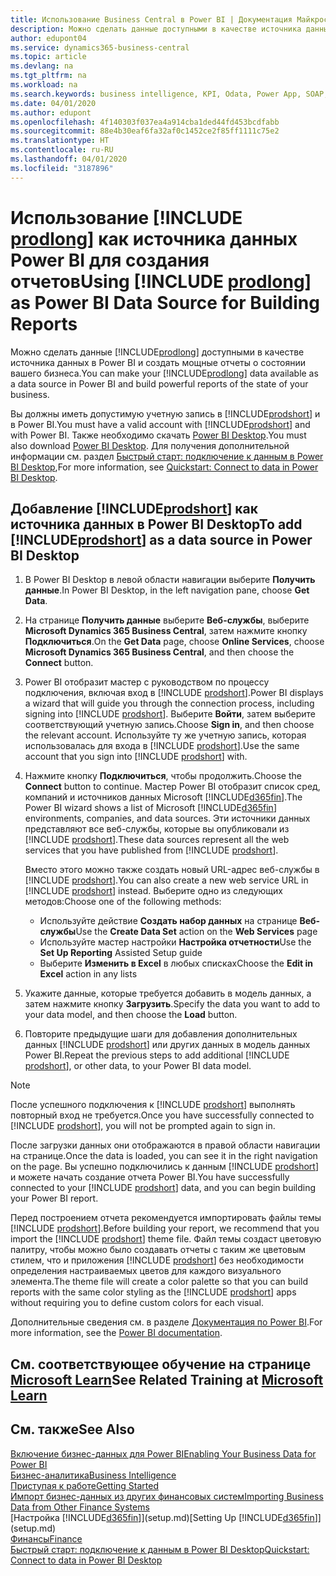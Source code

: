 ```yaml
---
title: Использование Business Central в Power BI | Документация Майкрософт
description: Можно сделать данные доступными в качестве источника данных в Power BI и создать мощные отчеты о состоянии вашего бизнеса.
author: edupont04
ms.service: dynamics365-business-central
ms.topic: article
ms.devlang: na
ms.tgt_pltfrm: na
ms.workload: na
ms.search.keywords: business intelligence, KPI, Odata, Power App, SOAP, analysis
ms.date: 04/01/2020
ms.author: edupont
ms.openlocfilehash: 4f140303f037ea4a914cba1ded44fd453bcdfabb
ms.sourcegitcommit: 88e4b30eaf6fa32af0c1452ce2f85ff1111c75e2
ms.translationtype: HT
ms.contentlocale: ru-RU
ms.lasthandoff: 04/01/2020
ms.locfileid: "3187896"
---
```

# <a name="using-prodlong-as-power-bi-data-source-for-building-reports"></a><span data-ttu-id="dce95-103">Использование [!INCLUDE [prodlong](includes/prodlong.md)] как источника данных Power BI для создания отчетов</span><span class="sxs-lookup"><span data-stu-id="dce95-103">Using [!INCLUDE [prodlong](includes/prodlong.md)] as Power BI Data Source for Building Reports</span></span>

<span data-ttu-id="dce95-104">Можно сделать данные [!INCLUDE[prodlong](includes/prodlong.md)] доступными в качестве источника данных в Power BI и создать мощные отчеты о состоянии вашего бизнеса.</span><span class="sxs-lookup"><span data-stu-id="dce95-104">You can make your [!INCLUDE[prodlong](includes/prodlong.md)] data available as a data source in Power BI and build powerful reports of the state of your business.</span></span>  

<span data-ttu-id="dce95-105">Вы должны иметь допустимую учетную запись в [!INCLUDE[prodshort](includes/prodshort.md)] и в Power BI.</span><span class="sxs-lookup"><span data-stu-id="dce95-105">You must have a valid account with [!INCLUDE[prodshort](includes/prodshort.md)] and with Power BI.</span></span> <span data-ttu-id="dce95-106">Также необходимо скачать [Power BI Desktop](https://powerbi.microsoft.com/desktop/).</span><span class="sxs-lookup"><span data-stu-id="dce95-106">You must also download [Power BI Desktop](https://powerbi.microsoft.com/desktop/).</span></span> <span data-ttu-id="dce95-107">Для получения дополнительной информации см. раздел [Быстрый старт: подключение к данным в Power BI Desktop](/power-bi/desktop-quickstart-connect-to-data),</span><span class="sxs-lookup"><span data-stu-id="dce95-107">For more information, see [Quickstart: Connect to data in Power BI Desktop](/power-bi/desktop-quickstart-connect-to-data).</span></span>  

## <a name="to-add-prodshort-as-a-data-source-in-power-bi-desktop"></a><span data-ttu-id="dce95-108">Добавление [!INCLUDE[prodshort](includes/prodshort.md)] как источника данных в Power BI Desktop</span><span class="sxs-lookup"><span data-stu-id="dce95-108">To add [!INCLUDE[prodshort](includes/prodshort.md)] as a data source in Power BI Desktop</span></span>

1. <span data-ttu-id="dce95-109">В Power BI Desktop в левой области навигации выберите **Получить данные**.</span><span class="sxs-lookup"><span data-stu-id="dce95-109">In Power BI Desktop, in the left navigation pane, choose **Get Data**.</span></span>
2. <span data-ttu-id="dce95-110">На странице **Получить данные** выберите **Веб-службы**, выберите **Microsoft Dynamics 365 Business Central**, затем нажмите кнопку **Подключиться**.</span><span class="sxs-lookup"><span data-stu-id="dce95-110">On the **Get Data** page, choose **Online Services**, choose **Microsoft Dynamics 365 Business Central**, and then choose the **Connect** button.</span></span>
3. <span data-ttu-id="dce95-111">Power BI отобразит мастер с руководством по процессу подключения, включая вход в [!INCLUDE [prodshort](includes/prodshort.md)].</span><span class="sxs-lookup"><span data-stu-id="dce95-111">Power BI displays a wizard that will guide you through the connection process, including signing into [!INCLUDE [prodshort](includes/prodshort.md)].</span></span> <span data-ttu-id="dce95-112">Выберите **Войти**, затем выберите соответствующий учетную запись.</span><span class="sxs-lookup"><span data-stu-id="dce95-112">Choose **Sign in**, and then choose the relevant account.</span></span> <span data-ttu-id="dce95-113">Используйте ту же учетную запись, которая использовалась для входа в [!INCLUDE [prodshort](includes/prodshort.md)].</span><span class="sxs-lookup"><span data-stu-id="dce95-113">Use the same account that you sign into [!INCLUDE [prodshort](includes/prodshort.md)] with.</span></span>
4. <span data-ttu-id="dce95-114">Нажмите кнопку **Подключиться**, чтобы продолжить.</span><span class="sxs-lookup"><span data-stu-id="dce95-114">Choose the **Connect** button to continue.</span></span> <span data-ttu-id="dce95-115">Мастер Power BI отобразит список сред, компаний и источников данных Microsoft [!INCLUDE[d365fin](includes/d365fin_md.md)].</span><span class="sxs-lookup"><span data-stu-id="dce95-115">The Power BI wizard shows a list of Microsoft [!INCLUDE[d365fin](includes/d365fin_md.md)] environments, companies, and data sources.</span></span> <span data-ttu-id="dce95-116">Эти источники данных представляют все веб-службы, которые вы опубликовали из [!INCLUDE [prodshort](includes/prodshort.md)].</span><span class="sxs-lookup"><span data-stu-id="dce95-116">These data sources represent all the web services that you have published from [!INCLUDE [prodshort](includes/prodshort.md)].</span></span>

    <span data-ttu-id="dce95-117">Вместо этого можно также создать новый URL-адрес веб-службы в [!INCLUDE [prodshort](includes/prodshort.md)].</span><span class="sxs-lookup"><span data-stu-id="dce95-117">You can also create a new web service URL in [!INCLUDE [prodshort](includes/prodshort.md)] instead.</span></span> <span data-ttu-id="dce95-118">Выберите одно из следующих методов:</span><span class="sxs-lookup"><span data-stu-id="dce95-118">Choose one of the following methods:</span></span>

      - <span data-ttu-id="dce95-119">Используйте действие **Создать набор данных** на странице **Веб-службы**</span><span class="sxs-lookup"><span data-stu-id="dce95-119">Use the **Create Data Set** action on the **Web Services** page</span></span>
      - <span data-ttu-id="dce95-120">Используйте мастер настройки **Настройка отчетности**</span><span class="sxs-lookup"><span data-stu-id="dce95-120">Use the **Set Up Reporting** Assisted Setup guide</span></span>
      - <span data-ttu-id="dce95-121">Выберите **Изменить в Excel** в любых списках</span><span class="sxs-lookup"><span data-stu-id="dce95-121">Choose the **Edit in Excel** action in any lists</span></span>

5. <span data-ttu-id="dce95-122">Укажите данные, которые требуется добавить в модель данных, а затем нажмите кнопку **Загрузить**.</span><span class="sxs-lookup"><span data-stu-id="dce95-122">Specify the data you want to add to your data model, and then choose the **Load** button.</span></span>
6. <span data-ttu-id="dce95-123">Повторите предыдущие шаги для добавления дополнительных данных [!INCLUDE [prodshort](includes/prodshort.md)] или других данных в модель данных Power BI.</span><span class="sxs-lookup"><span data-stu-id="dce95-123">Repeat the previous steps to add additional [!INCLUDE [prodshort](includes/prodshort.md)], or other data, to your Power BI data model.</span></span>

> [!NOTE]  
> <span data-ttu-id="dce95-124">После успешного подключения к [!INCLUDE [prodshort](includes/prodshort.md)] выполнять повторный вход не требуется.</span><span class="sxs-lookup"><span data-stu-id="dce95-124">Once you have successfully connected to [!INCLUDE [prodshort](includes/prodshort.md)], you will not be prompted again to sign in.</span></span>

<span data-ttu-id="dce95-125">После загрузки данных они отображаются в правой области навигации на странице.</span><span class="sxs-lookup"><span data-stu-id="dce95-125">Once the data is loaded, you can see it in the right navigation on the page.</span></span> <span data-ttu-id="dce95-126">Вы успешно подключились к данным [!INCLUDE [prodshort](includes/prodshort.md)] и можете начать создание отчета Power BI.</span><span class="sxs-lookup"><span data-stu-id="dce95-126">You have successfully connected to your [!INCLUDE [prodshort](includes/prodshort.md)] data, and you can begin building your Power BI report.</span></span>  

<span data-ttu-id="dce95-127">Перед построением отчета рекомендуется импортировать файлы темы [!INCLUDE [prodshort](includes/prodshort.md)].</span><span class="sxs-lookup"><span data-stu-id="dce95-127">Before building your report, we recommend that you import the [!INCLUDE [prodshort](includes/prodshort.md)] theme file.</span></span>  <span data-ttu-id="dce95-128">Файл темы создаст цветовую палитру, чтобы можно было создавать отчеты с таким же цветовым стилем, что и приложения [!INCLUDE [prodshort](includes/prodshort.md)] без необходимости определения настраиваемых цветов для каждого визуального элемента.</span><span class="sxs-lookup"><span data-stu-id="dce95-128">The theme file will create a color palette so that you can build reports with the same color styling as the [!INCLUDE [prodshort](includes/prodshort.md)] apps without requiring you to define custom colors for each visual.</span></span>

<span data-ttu-id="dce95-129">Дополнительные сведения см. в разделе [Документация по Power BI](/power-bi/consumer/).</span><span class="sxs-lookup"><span data-stu-id="dce95-129">For more information, see the [Power BI documentation](/power-bi/consumer/).</span></span>

## <a name="see-related-training-at-microsoft-learn"></a><span data-ttu-id="dce95-130">См. соответствующее обучение на странице [Microsoft Learn](/learn/modules/configure-powerbi-excel-dynamics-365-business-central/index)</span><span class="sxs-lookup"><span data-stu-id="dce95-130">See Related Training at [Microsoft Learn](/learn/modules/configure-powerbi-excel-dynamics-365-business-central/index)</span></span>

## <a name="see-also"></a><span data-ttu-id="dce95-131">См. также</span><span class="sxs-lookup"><span data-stu-id="dce95-131">See Also</span></span>

[<span data-ttu-id="dce95-132">Включение бизнес-данных для Power BI</span><span class="sxs-lookup"><span data-stu-id="dce95-132">Enabling Your Business Data for Power BI</span></span>](admin-powerbi.md)  
[<span data-ttu-id="dce95-133">Бизнес-аналитика</span><span class="sxs-lookup"><span data-stu-id="dce95-133">Business Intelligence</span></span>](bi.md)  
[<span data-ttu-id="dce95-134">Приступая к работе</span><span class="sxs-lookup"><span data-stu-id="dce95-134">Getting Started</span></span>](product-get-started.md)  
[<span data-ttu-id="dce95-135">Импорт бизнес-данных из других финансовых систем</span><span class="sxs-lookup"><span data-stu-id="dce95-135">Importing Business Data from Other Finance Systems</span></span>](across-import-data-configuration-packages.md)  
<span data-ttu-id="dce95-136">[Настройка [!INCLUDE[d365fin](includes/d365fin_md.md)]](setup.md)</span><span class="sxs-lookup"><span data-stu-id="dce95-136">[Setting Up [!INCLUDE[d365fin](includes/d365fin_md.md)]](setup.md)</span></span>  
[<span data-ttu-id="dce95-137">Финансы</span><span class="sxs-lookup"><span data-stu-id="dce95-137">Finance</span></span>](finance.md)  
[<span data-ttu-id="dce95-138">Быстрый старт: подключение к данным в Power BI Desktop</span><span class="sxs-lookup"><span data-stu-id="dce95-138">Quickstart: Connect to data in Power BI Desktop</span></span>](/power-bi/desktop-quickstart-connect-to-data)  
